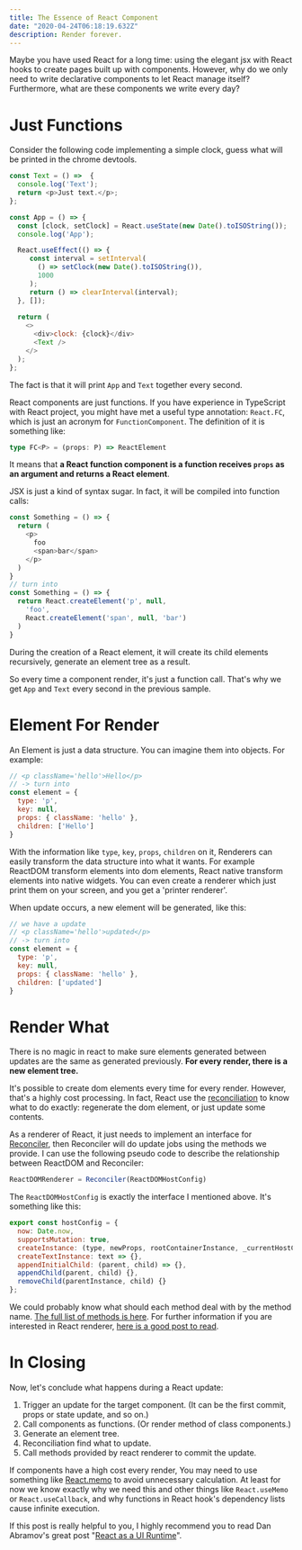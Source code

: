 ```yaml
---
title: The Essence of React Component
date: "2020-04-24T06:18:19.632Z"
description: Render forever.
---
```


Maybe you have used React for a long time:
using the elegant jsx with React hooks to create pages built up with components. 
However, why do we only need to write declarative components to let React manage itself?
Furthermore, what are these components we write every day?

# Just Functions

Consider the following code implementing a simple clock, guess what will be printed in the chrome devtools.

```javascript
const Text = () =>  {
  console.log('Text');
  return <p>Just text.</p>;
};

const App = () => {
  const [clock, setClock] = React.useState(new Date().toISOString());
  console.log('App');

  React.useEffect(() => {
     const interval = setInterval(
       () => setClock(new Date().toISOString()),
       1000
     );
     return () => clearInterval(interval);
  }, []);
  
  return (
    <>
      <div>clock: {clock}</div>
      <Text />
    </>
  );
};
```

The fact is that it will print `App` and `Text` together every second.

React components are just functions. If you have experience in TypeScript with React project,
you might have met a useful type annotation: `React.FC`, which is just an acronym for `FunctionComponent`.
The definition of it is something like: 

```typescript
type FC<P> = (props: P) => ReactElement
```

It means that **a React function component is a function receives `props` as an argument and returns a React element**.

JSX is just a kind of syntax sugar. In fact, it will be compiled into function calls:

```javascript
const Something = () => {
  return (
    <p>
      foo
      <span>bar</span>
    </p>
  )
}
// turn into
const Something = () => {
  return React.createElement('p', null,
    'foo',
    React.createElement('span', null, 'bar')
  )
}
```

During the creation of a React element,
it will create its child elements recursively,
generate an element tree as a result.

So every time a component render,
it's just a function call.
That's why we get `App` and `Text` every second in the previous sample.

# Element For Render

An Element is just a data structure. You can imagine them into objects.
For example: 

```javascript
// <p className='hello'>Hello</p> 
// -> turn into
const element = {
  type: 'p',
  key: null,
  props: { className: 'hello' },
  children: ['Hello']
}
```

With the information like `type`, `key`, `props`, `children` on it,
Renderers can easily transform the data structure into what it wants.
For example ReactDOM transform elements into dom elements,
React native transform elements into native widgets.
You can even create a renderer which just print them on your screen,
and you get a 'printer renderer'.

When update occurs, a new element will be generated, like this:

```javascript
// we have a update
// <p className='hello'>updated</p> 
// -> turn into
const element = {
  type: 'p',
  key: null,
  props: { className: 'hello' },
  children: ['updated']
}
```

# Render What

There is no magic in react to make sure elements generated between updates are the same as generated previously.
**For every render, there is a new element tree.**

It's possible to create dom elements every time for every render.
However, that's a highly cost processing.
In fact, React use the [reconciliation](https://reactjs.org/docs/reconciliation.html) to
know what to do exactly: regenerate the dom element, or just update some contents.

As a renderer of React,
it just needs to implement an interface for [Reconciler](https://github.com/facebook/react/tree/master/packages/react-reconciler),
then Reconciler will do update jobs using the methods we provide.
I can use the following pseudo code to describe the relationship between ReactDOM and Reconciler:

```javascript
ReactDOMRenderer = Reconciler(ReactDOMHostConfig)
```

The `ReactDOMHostConfig` is exactly the interface I mentioned above.
It's something like this:

```javascript
export const hostConfig = {
  now: Date.now,
  supportsMutation: true,
  createInstance: (type, newProps, rootContainerInstance, _currentHostContext, workInProgress) => {},
  createTextInstance: text => {},
  appendInitialChild: (parent, child) => {},
  appendChild(parent, child) {},
  removeChild(parentInstance, child) {}
};
```

We could probably know what should each method deal with by the method name.
[The full list of methods is here](https://github.com/facebook/react/blob/master/packages/react-reconciler/src/forks/ReactFiberHostConfig.custom.js).
For further information if you are interested in React renderer, [here is a good post to read](https://medium.com/@agent_hunt/hello-world-custom-react-renderer-9a95b7cd04bc). 

# In Closing

Now, let's conclude what happens during a React update:

1. Trigger an update for the target component. (It can be the first commit, props or state update, and so on.)
2. Call components as functions. (Or render method of class components.)
3. Generate an element tree.
4. Reconciliation find what to update.
5. Call methods provided by react renderer to commit the update.

If components have a high cost every render,
You may need to use something like [React.memo](https://reactjs.org/docs/react-api.html#reactmemo) to avoid unnecessary calculation.
At least for now we know exactly why we need this and other things like `React.useMemo` or `React.useCallback`,
and why functions in React hook's dependency lists cause infinite execution.

If this post is really helpful to you,
I highly recommend you to read Dan Abramov's great post "[React as a UI Runtime](https://overreacted.io/react-as-a-ui-runtime/)".
